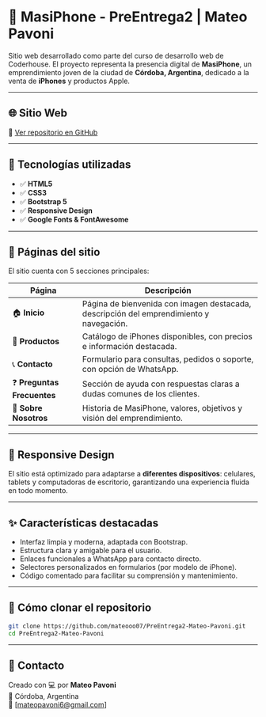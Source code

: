 # 📱 MasiPhone - PreEntrega2 | Mateo Pavoni

Sitio web desarrollado como parte del curso de desarrollo web de Coderhouse. El proyecto representa la presencia digital de **MasiPhone**, un emprendimiento joven de la ciudad de **Córdoba, Argentina**, dedicado a la venta de **iPhones** y productos Apple.

---

## 🌐 Sitio Web

🔗 [Ver repositorio en GitHub](https://github.com/mateooo07/PreEntrega2-Mateo-Pavoni)

---

## 🧰 Tecnologías utilizadas

- ✅ **HTML5**  
- ✅ **CSS3**  
- ✅ **Bootstrap 5**  
- ✅ **Responsive Design**  
- ✅ **Google Fonts & FontAwesome**

---

## 📄 Páginas del sitio

El sitio cuenta con 5 secciones principales:

| Página             | Descripción                                                                 |
|--------------------|-----------------------------------------------------------------------------|
| 🏠 **Inicio**        | Página de bienvenida con imagen destacada, descripción del emprendimiento y navegación. |
| 🛒 **Productos**     | Catálogo de iPhones disponibles, con precios e información destacada.      |
| 📞 **Contacto**      | Formulario para consultas, pedidos o soporte, con opción de WhatsApp.      |
| ❓ **Preguntas Frecuentes** | Sección de ayuda con respuestas claras a dudas comunes de los clientes.  |
| 👤 **Sobre Nosotros** | Historia de MasiPhone, valores, objetivos y visión del emprendimiento.     |

---

## 📱 Responsive Design

El sitio está optimizado para adaptarse a **diferentes dispositivos**: celulares, tablets y computadoras de escritorio, garantizando una experiencia fluida en todo momento.

---

## ✨ Características destacadas

- Interfaz limpia y moderna, adaptada con Bootstrap.
- Estructura clara y amigable para el usuario.
- Enlaces funcionales a WhatsApp para contacto directo.
- Selectores personalizados en formularios (por modelo de iPhone).
- Código comentado para facilitar su comprensión y mantenimiento.

---

## 🚀 Cómo clonar el repositorio

```bash
git clone https://github.com/mateooo07/PreEntrega2-Mateo-Pavoni.git
cd PreEntrega2-Mateo-Pavoni
```

---
## 📩 Contacto

Creado con 💻 por **Mateo Pavoni**  
📍 Córdoba, Argentina  
📧 [mateopavoni6@gmail.com]  

